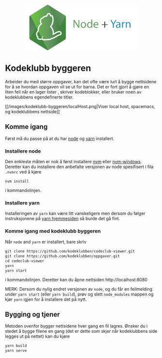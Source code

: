 
<p align="center">
<img border="0" alt="W3Schools" src="https://github.com/Oisov/oppgave-wiki/blob/master/images/kodeklubb-byggeren/node-yarn-logo.png" height="150t">
</p>


# Kodeklubb byggeren

Arbeider du med større oppgaver, kan det ofte være lurt å bygge nettsidene for å
se hvordan oppgaven vil se ut for barna. Det er fort gjort å gjøre en liten feil
når en lager lister , skriver kodeblokker, eller bruker noen av kodeklubbens
egendefinerte titler.

[[/images/kodeklubb-byggeren/localHost.png|Viser local host, spacemacs, og kodeklubbens nettside]]

## Komme igang

Først må du passe på at du har [node](https://nodejs.org/en/) og
[yarn](https://yarnpkg.com/en/) installert.

### Installere node

Den enkleste måten er nok å først installere
[nvm](https://github.com/creationix/nvm#installation) eller
[nvm-windows](https://github.com/coreybutler/nvm-windows). Deretter kan du installere
den anbefalte versjonen av node spesifisert i fila `.nvmrc` ved å kjøre

    nvm install

i kommandolinjen.

### Installere yarn

Installeringen av `yarn` kan være litt vanskeligere men dersom du følger
instruksjonene på [yarn hjemmesiden](https://yarnpkg.com/lang/en/docs/install/)
så burde det gå fint.

### Komme igang med kodeklubb byggeren

Når `node` and `yarn` er installert, bare skriv

```
git clone https://github.com/kodeklubben/codeclub-viewer.git
git clone https://github.com/kodeklubben/oppgaver.git
cd codeclub-viewer
yarn
yarn start
```

i kommandolinjen. Deretter kan du åpne nettsiden http://localhost:8080

MERK: Dersom du nylig endret versjonen av `node`, og du får en feilmelding under
`yarn start` (eller `yarn build`),  prøv og slett `node_modules` mappen og kjør
`yarn` igjen for å installere det på nytt.


## Bygging og tjener

Metoden ovenfor bygger nettsidene hver gang en fil lagres. Ønsker du i stedet å
bygge filene en gang (det er dette som skjer når kodeklubbens side legges ut på
nettet) kan du kjøre

```
yarn build
yarn serve
```
